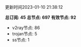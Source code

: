 更新时间2023-01-10 21:38:12

**总订阅: 45**
**总节点: 697**
**有效节点: 92**
- v2ray节点: 86
- trojan节点: 5
- ss节点: 1

